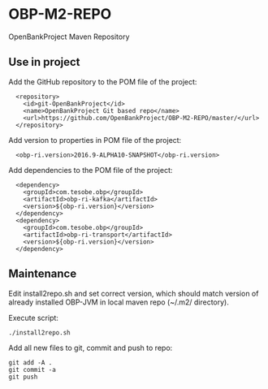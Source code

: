 # OBP-M2-REPO

OpenBankProject Maven Repository


Use in project
--------------

Add the GitHub repository to the POM file of the project:

      <repository>
        <id>git-OpenBankProject</id>
        <name>OpenBankProject Git based repo</name>
        <url>https://github.com/OpenBankProject/OBP-M2-REPO/master/</url>
      </repository>



Add version to properties in POM file of the project:

      <obp-ri.version>2016.9-ALPHA10-SNAPSHOT</obp-ri.version>



Add dependencies to the POM file of the project:

      <dependency>
        <groupId>com.tesobe.obp</groupId>
        <artifactId>obp-ri-kafka</artifactId>
        <version>${obp-ri.version}</version>
      </dependency>
      <dependency>
        <groupId>com.tesobe.obp</groupId>
        <artifactId>obp-ri-transport</artifactId>
        <version>${obp-ri.version}</version>
      </dependency>



Maintenance
-----------


Edit install2repo.sh and set correct version, which should match version 
of already installed OBP-JVM in local maven repo (~/.m2/ directory).

Execute script:

    ./install2repo.sh

Add all new files to git, commit and push to repo:

    git add -A .
    git commit -a
    git push


